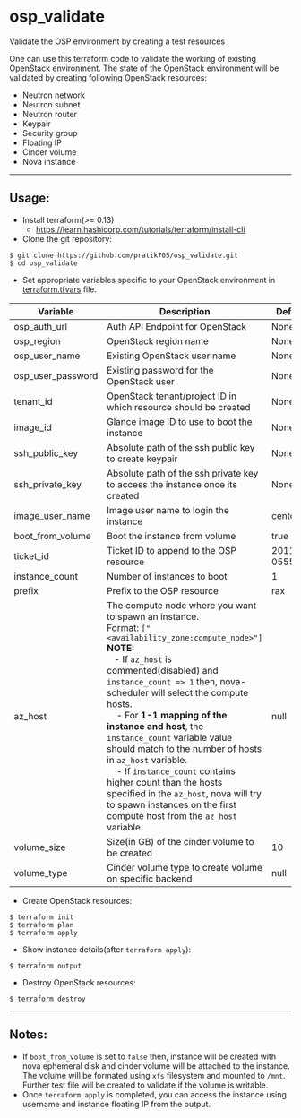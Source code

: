 # osp_validate
Validate the OSP environment by creating a test resources

One can use this terraform code to validate the working of existing OpenStack environment. The state of the OpenStack environment will be validated by creating following OpenStack resources:

  - Neutron network
  - Neutron subnet
  - Neutron router
  - Keypair
  - Security group
  - Floating IP
  - Cinder volume
  - Nova instance
---

## Usage:
- Install terraform(>= 0.13)
  - https://learn.hashicorp.com/tutorials/terraform/install-cli 
- Clone the git repository:  
```
$ git clone https://github.com/pratik705/osp_validate.git
$ cd osp_validate
```
- Set appropriate variables specific to your OpenStack environment in [terraform.tfvars](https://github.com/pratik705/osp_validate/blob/main/terraform.tfvars) file.

| Variable          | Description                                                                    | Default          | Required  |
|-------------------|--------------------------------------------------------------------------------|------------------|-----------|
| osp_auth_url      | Auth API Endpoint for OpenStack                                                | None             |Yes        |
| osp_region        | OpenStack region name                                                          | None             |Yes        |
| osp_user_name     | Existing OpenStack user name                                                   | None             |Yes        |
| osp_user_password | Existing password for the OpenStack user                                       | None             |Yes        |
| tenant_id         | OpenStack tenant/project ID in which resource should be created                | None             |Yes        |
| image_id          | Glance image ID to use to boot the instance                                    | None             |Yes        |
| ssh_public_key    | Absolute path of the ssh public key to create keypair                          | None             |Yes        |
| ssh_private_key   | Absolute path of the ssh private key to access the instance once its created   | None             |Yes        |
| image_user_name   | Image user name to login the instance                                          | centos           |No         |
| boot_from_volume  | Boot the instance from volume                                                  | true             |No         |
| ticket_id         | Ticket ID to append to the OSP resource                                        | 201120-05552     |No         |
| instance_count    | Number of instances to boot                                                    | 1                |No         |
| prefix            | Prefix to the OSP resource                                                     | rax              |No         |
| az_host           | The compute node where you want to spawn an instance.<br>Format: `["<availability_zone:compute_node>"]`<br>**NOTE:**<br>&nbsp;&nbsp;&nbsp;- If `az_host` is commented(disabled) and `instance_count => 1` then, nova-scheduler will select the compute hosts.<br>&nbsp;&nbsp;&nbsp; - For **1-1 mapping of the instance and host**, the `instance_count` variable value should match to the number of hosts in `az_host` variable. <br> &nbsp;&nbsp;&nbsp; - If `instance_count` contains higher count than the hosts specified in the `az_host`, nova will try to spawn instances on the first compute host from the `az_host` variable.    | null             |No        |
| volume_size       | Size(in GB) of the cinder volume to be created                                 | 10               |No         |
| volume_type       | Cinder volume type to create volume on specific backend                        | null             |No         |

- Create OpenStack resources:
```
$ terraform init
$ terraform plan
$ terraform apply
```

- Show instance details(after `terraform apply`):
```
$ terraform output
```

- Destroy OpenStack resources:
```
$ terraform destroy
```
---

## Notes:
- If `boot_from_volume` is set to `false` then, instance will be created with nova ephemeral disk and cinder volume will be attached to the instance. The volume will be formated using `xfs` filesystem and mounted to `/mnt`. Further test file will be created to validate if the volume is writable.
- Once `terraform apply` is completed, you can access the instance using username and instance floating IP from the output.

